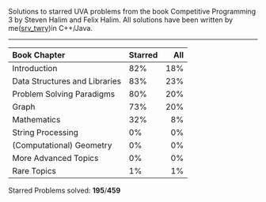 Solutions to starred UVA problems from the book Competitive Programming 3 by Steven Halim and Felix Halim.
All solutions have been written by me([srv_twry](http://uhunt.felix-halim.net/id/858493))in C++/Java.

___
|Book Chapter|Starred|All|
|:-|--|-:|
|Introduction|82%|18%|
|Data Structures and Libraries|83%|23%|
|Problem Solving Paradigms|80%|20%|
|Graph|73%|20%|
|Mathematics|32%|8%|
|String Processing|0%|0%|
|(Computational) Geometry|0%|0%|
|More Advanced Topics|0%|0%|
|Rare Topics|1%|1%|

Starred Problems solved: **195**/**459**